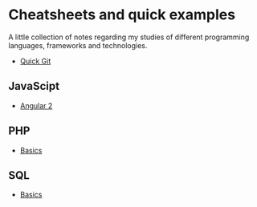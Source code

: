 # Cheatsheets and quick examples

A little collection of notes regarding my studies of different programming languages, frameworks and technologies.

- [Quick Git](https://github.com/oliviaisarobot/coding-cheatsheets/blob/master/git.md)

## JavaScipt

- [Angular 2](https://github.com/oliviaisarobot/coding-cheatsheets/blob/master/JS/angular2.md)

## PHP

- [Basics](https://github.com/oliviaisarobot/coding-cheatsheets/blob/master/PHP/basics.md)

## SQL

- [Basics](https://github.com/oliviaisarobot/coding-cheatsheets/blob/master/SQL/basics.md)
